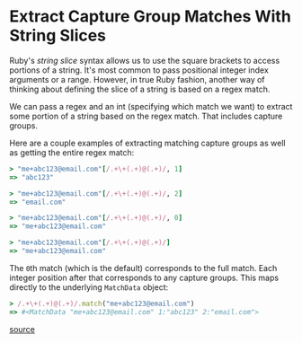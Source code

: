 # Extract Capture Group Matches With String Slices

Ruby's _string slice_ syntax allows us to use the square brackets to access
portions of a string. It's most common to pass positional integer index
arguments or a range. However, in true Ruby fashion, another way of thinking
about defining the slice of a string is based on a regex match.

We can pass a regex and an int (specifying which match we want) to extract some
portion of a string based on the regex match. That includes capture groups.

Here are a couple examples of extracting matching capture groups as well as
getting the entire regex match:

```ruby
> "me+abc123@email.com"[/.+\+(.+)@(.+)/, 1]
=> "abc123"

> "me+abc123@email.com"[/.+\+(.+)@(.+)/, 2]
=> "email.com"

> "me+abc123@email.com"[/.+\+(.+)@(.+)/, 0]
=> "me+abc123@email.com"

> "me+abc123@email.com"[/.+\+(.+)@(.+)/]
=> "me+abc123@email.com"
```

The `0`th match (which is the default) corresponds to the full match. Each
integer position after that corresponds to any capture groups. This maps
directly to the underlying `MatchData` object:

```ruby
> /.+\+(.+)@(.+)/.match("me+abc123@email.com")
=> #<MatchData "me+abc123@email.com" 1:"abc123" 2:"email.com">
```

[source](https://ruby-doc.org/3.3.6/String.html#class-String-label-String+Slices)
